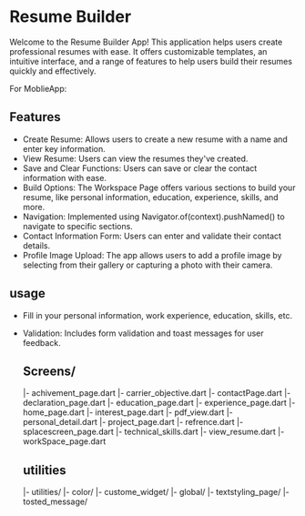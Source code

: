 # Resume Builder

   Welcome to the Resume Builder App! This application helps users create professional resumes with ease. It offers customizable templates, an intuitive interface, and a range of features to help users build their resumes quickly and effectively.

   For MoblieApp:

## Features
* Create Resume: Allows users to create a new resume with a name and enter key information.
* View Resume: Users can view the resumes they've created.
* Save and Clear Functions: Users can save or clear the contact information with ease.
* Build Options: The Workspace Page offers various sections to build your resume, like personal information, education, experience, skills, and more.
* Navigation: Implemented using Navigator.of(context).pushNamed() to navigate to specific sections.
* Contact Information Form: Users can enter and validate their contact details.
* Profile Image Upload: The app allows users to add a profile image by selecting from their gallery or capturing a photo with their camera.
  

## usage
* Fill in your personal information, work experience, education, skills, etc.
* Validation: Includes form validation and toast messages for user feedback.

  ## Screens/
  |- achivement_page.dart
  |- carrier_objective.dart
  |- contactPage.dart
  |- declaration_page.dart
  |- education_page.dart
  |- experience_page.dart
  |- home_page.dart
  |- interest_page.dart
  |- pdf_view.dart
  |- personal_detail.dart
  |- project_page.dart
  |- refrence.dart
  |- splacescreen_page.dart
  |- technical_skills.dart
  |- view_resume.dart
  |- workSpace_page.dart

  ## utilities

  |- utilities/
        |- color/
    |- custome_widget/
    |- global/
    |- textstyling_page/
    |- tosted_message/

##

  



  


  
